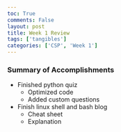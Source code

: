 ```yaml
---
toc: True
comments: False
layout: post
title: Week 1 Review
tags: ['tangibles']
categories: ['CSP', 'Week 1']
---
```


### Summary of Accomplishments

- Finished python quiz
  - Optimized code
  - Added custom questions
- Finish linux shell and bash blog
  - Cheat sheet
  - Explanation
